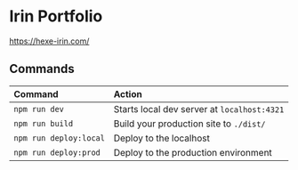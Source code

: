 # Irin Portfolio

https://hexe-irin.com/

## Commands

| Command                   | Action                                           |
| :------------------------ | :----------------------------------------------- |
| `npm run dev`             | Starts local dev server at `localhost:4321`      |
| `npm run build`           | Build your production site to `./dist/`          |
| `npm run deploy:local`    | Deploy to the localhost                          |
| `npm run deploy:prod`     | Deploy to the production environment             |


